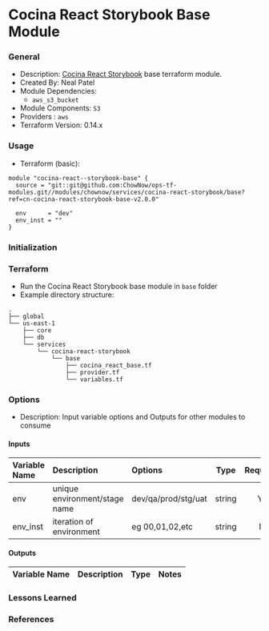 # Cocina React Storybook Base Module

### General

* Description: [Cocina React Storybook](https://chownow.atlassian.net/wiki/spaces/CE/pages/2810576997/Cocina+React+Library) base terraform module.
* Created By: Neal Patel
* Module Dependencies:
  - `aws_s3_bucket`
* Module Components: `S3`
* Providers : `aws`
* Terraform Version: 0.14.x


### Usage

* Terraform (basic):

```hcl
module "cocina-react--storybook-base" {
  source = "git::git@github.com:ChowNow/ops-tf-modules.git//modules/chownow/services/cocina-react-storybook/base?ref=cn-cocina-react-storybook-base-v2.0.0"

  env      = "dev"
  env_inst = ""
}
```

### Initialization

### Terraform

* Run the Cocina React Storybook base module in `base` folder
* Example directory structure:
```
.
├── global
└── us-east-1
    ├── core
    ├── db
    └── services
        └── cocina-react-storybook
            └── base
                ├── cocina_react_base.tf
                ├── provider.tf
                └── variables.tf
```

### Options

* Description: Input variable options and Outputs for other modules to consume

#### Inputs

| Variable Name                 | Description                               | Options             |  Type  | Required? | Notes          |
| :---------------------------- | :---------------------------------------- | :------------------ | :----: | :-------: | :------------- |
| env                           | unique environment/stage name             | dev/qa/prod/stg/uat | string |    Yes    | N/A            |
| env_inst                      | iteration of environment                  | eg 00,01,02,etc     | string |    No     | N/A            |

#### Outputs

| Variable Name | Description | Type  | Notes |
| :------------ | :---------- | :---: | :---- |

### Lessons Learned

### References
